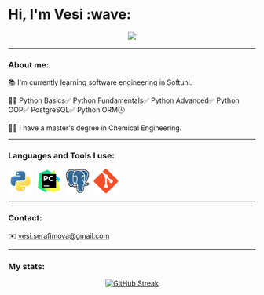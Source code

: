 <h1>
  Hi, I'm Vesi :wave:
</h1>

<div id="header" align="center">
  <img src="https://media.giphy.com/media/QuDgW7dXQfCZiWVXD4/giphy.gif"/>
</div>



---

###   About me:

📚  I'm currently learning software engineering in Softuni.

:technologist:  Python Basics✅ Python Fundamentals✅ Python Advanced✅ Python OOP✅ PostgreSQL✅ Python ORM🕓

:woman_student:  I have a master's degree in Chemical Engineering.

---

###   Languages and Tools I use:

<div>
  <img src="https://raw.githubusercontent.com/devicons/devicon/55609aa5bd817ff167afce0d965585c92040787a/icons/python/python-original.svg" title="Python" alt="Python" width="50" height="50"/>&nbsp;
  <img src="https://raw.githubusercontent.com/devicons/devicon/55609aa5bd817ff167afce0d965585c92040787a/icons/pycharm/pycharm-original.svg" title="PyCharm" alt="PyCharm " width="50" height="50"/>&nbsp;
  <img src="https://raw.githubusercontent.com/devicons/devicon/55609aa5bd817ff167afce0d965585c92040787a/icons/postgresql/postgresql-original.svg" title="PostgreSQL" alt="PostgreSQL" width="50" height="50"/>&nbsp;
  <img src="https://raw.githubusercontent.com/devicons/devicon/55609aa5bd817ff167afce0d965585c92040787a/icons/git/git-original.svg" title="Git" alt="Git" width="50" height="50"/>
</div>

---

###   Contact:

✉️   vesi.serafimova@gmail.com

---

###   My stats:
<div id="header" align="center">
  <a href="https://git.io/streak-stats"><img src="https://streak-stats.demolab.com?user=vessln&theme=holi-theme&border_radius=5&date_format=j%20M%5B%20Y%5D&card_width=500" alt="GitHub Streak" /></a>
</div>
